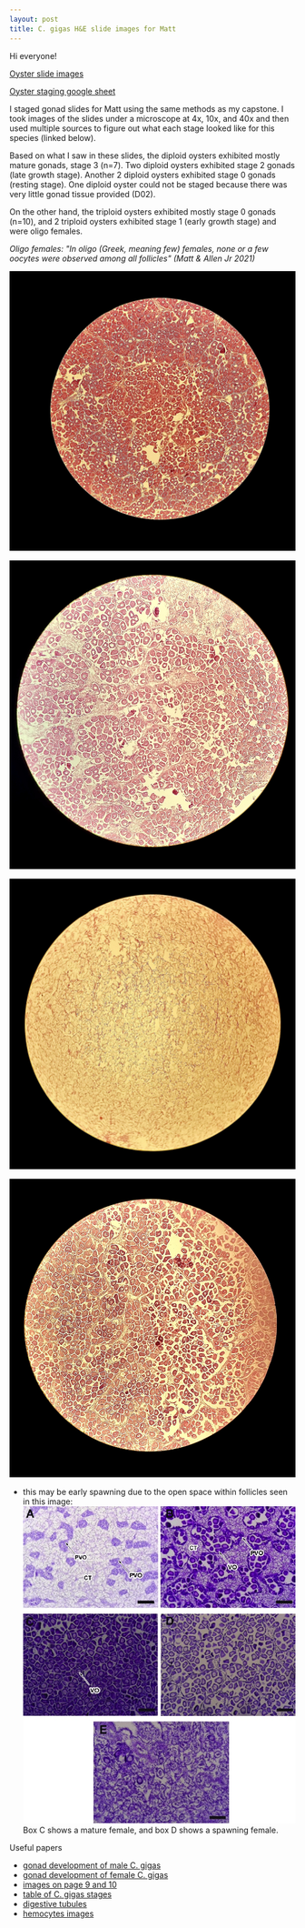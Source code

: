 ```yaml
---
layout: post
title: C. gigas H&E slide images for Matt
---
```

Hi everyone!

[Oyster slide images](https://drive.google.com/file/d/1-nFCqaKR-K64d2JHwro9OKX4NXIB-djq/view?usp=sharing)

[Oyster staging google sheet](https://docs.google.com/spreadsheets/d/1fqYHdkFAxkhkaCjyz1m-wtLuHCWAQXIDzCgza5Ya_9I/edit?usp=sharing)

I staged gonad slides for Matt using the same methods as my capstone. I took 
images of the slides under a microscope at 4x, 10x, and 40x and then used multiple 
sources to figure out what each stage looked like for this species (linked below). 

Based on what I saw in these slides, the diploid oysters exhibited mostly mature gonads, stage 3 (n=7). Two diploid oysters exhibited stage 2 gonads (late growth stage). Another 2 diploid oysters exhibited stage 0 gonads (resting stage). One diploid oyster could not be staged because there was very little gonad tissue provided (D02). 

On the other hand, the triploid oysters exhibited mostly stage 0 gonads (n=10), and 2 triploid oysters exhibited stage 1 (early growth stage) and were oligo females.

*Oligo females: "In oligo (Greek, meaning few) females, none or a few oocytes were observed among all
follicles" (Matt & Allen Jr 2021)*



![Diploid - mature female (stage 3)](https://github.com/drlawson/drlawson.github.io/blob/master/images/D08_10x_a.jpg "Diploid mature")
                   
![Diploid - late growth female (stage 2)](https://github.com/drlawson/drlawson.github.io/blob/master/images/D03_10x.jpg "Diploid late growth")  

![Diploid - resting (stage 0)](https://github.com/drlawson/drlawson.github.io/blob/master/images/D11_10x.jpg "Diploid resting")

![Diploid - mature female, may exhibit early spawning (stage 3-4)](https://github.com/drlawson/drlawson.github.io/blob/master/images/D04_10x.jpg "Diploid early spawning")

- this may be early spawning due to the open space within follicles seen in this image: 
![Diploid - spawning female (D) (stage 4)](https://github.com/drlawson/drlawson.github.io/blob/master/images/Histology-of-gonad-development-stages-of-females-of-Crassostrea-gigas-A-early-active.jpg "Diploid early spawning")
Box C shows a mature female, and box D shows a spawning female. 






Useful papers
- [gonad development of male C. gigas](https://www.researchgate.net/figure/Histology-of-gonad-development-stages-of-males-of-Crassostrea-gigas-A-early-active_fig3_340952942)
- [gonad development of female C. gigas](https://www.researchgate.net/figure/Histology-of-gonad-development-stages-of-females-of-Crassostrea-gigas-A-early-active_fig2_340952942)
- [images on page 9 and 10](http://citeseerx.ist.psu.edu/viewdoc/download?doi=10.1.1.323.3279&rep=rep1&type=pdf)
- [table of C. gigas stages](https://www.sciencedirect.com/science/article/pii/S0044848608004134?casa_token=TZB8M_iCI5gAAAAA:8DExseaMxbYgIxoV5QhTovY4b22Jnpb1cdPGBr81WHrFzGriPdzbCZ-H15LjRSbFV3mw26ngsQ#bib23)
- [digestive tubules](https://www.pnas.org/content/113/9/2430)  
- [hemocytes images](https://www.google.com/search?q=hemocytes+in+bivalves+histology&tbm=isch&ved=2ahUKEwiLg5r4xOfzAhXJCTQIHdosD48Q2-cCegQIABAA&oq=hemocytes+in+bivalves+histology&gs_lcp=CgNpbWcQAzoHCCMQ7wMQJ1DnNFiwRGDbRmgAcAB4AIABggGIAb8FkgEDOS4xmAEAoAEBqgELZ3dzLXdpei1pbWfAAQE&sclient=img&ei=Lqx3YYu0FsmT0PEP2tm8-Ag&bih=764&biw=1388#imgrc=hb9YOX6JtqYUqM)
